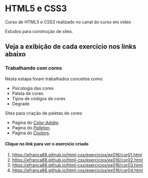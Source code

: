 # HTML5 e CSS3
 Curso de HTML5 e CSS3 realizado no canal do curso em video

 Estudos para construção de sites.

## Veja a exibição de cada exercicio nos links abaixo

### Trabalhando com cores
Nesta estapa foram trabalhados conceitos como:
- Psicologia das cores
- Paleta de cores
- Tipos de códigos de cores
- Degrade

Sites para criação de paletas de cores:
- Pagina do *[Color Adobe](https://color.adobe.com/pt/create/color-wheel)*.
- Pagina do *[Palleton](https://paletton.com/#uid=1000u0kllllaFw0g0qFqFg0w0aF)*.
- Pagina do *[Coolors](https://coolors.co/6b2737-e08e45-f8f4a6-bdf7b7-3943b7)*.

#### Clique no link para ver o exercicio criado
1. <https://efranca88.github.io/html-css/exercicios/ex016/cor01.html>
2. <https://efranca88.github.io/html-css/exercicios/ex016/cor02.html>
3. <https://efranca88.github.io/html-css/exercicios/ex016/cor03.html>
4. <https://efranca88.github.io/html-css/exercicios/ex016/cor04.html>

